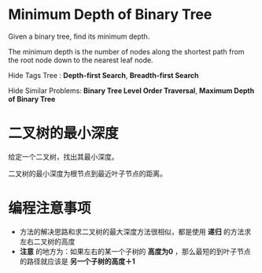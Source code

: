 # Minimum Depth of Binary Tree

Given a binary tree, find its minimum depth.

The minimum depth is the number of nodes along the shortest path from the root node down to the nearest leaf node.

Hide Tags Tree : **Depth-first Search**,  **Breadth-first Search**

Hide Similar Problems:  **Binary Tree Level Order Traversal**,  **Maximum Depth of Binary Tree**

# 二叉树的最小深度

给定一个二叉树，找出其最小深度。

二叉树的最小深度为根节点到最近叶子节点的距离。

# 编程注意事项
- 方法的解决思路和求二叉树的最大深度方法很相似，都是使用 **递归** 的方法求左右二叉树的高度
- **注意** 的地方为：如果左右的某一个子树的 **高度为0** ，那么最短的到叶子节点的路径就应该是 **另一个子树的高度＋1**
